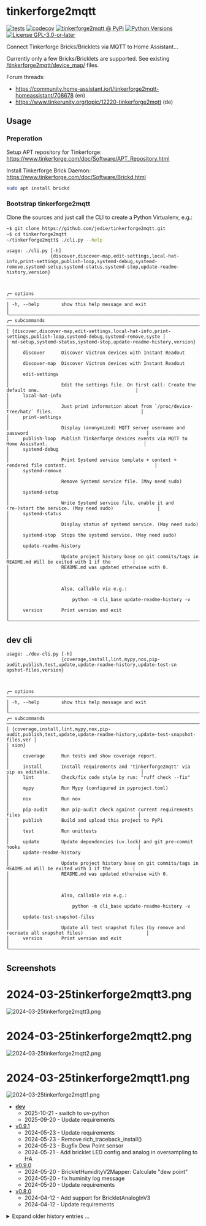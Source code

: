 # tinkerforge2mqtt

[![tests](https://github.com/jedie/tinkerforge2mqtt/actions/workflows/tests.yml/badge.svg?branch=main)](https://github.com/jedie/tinkerforge2mqtt/actions/workflows/tests.yml)
[![codecov](https://codecov.io/github/jedie/tinkerforge2mqtt/branch/main/graph/badge.svg)](https://app.codecov.io/github/jedie/tinkerforge2mqtt)
[![tinkerforge2mqtt @ PyPi](https://img.shields.io/pypi/v/tinkerforge2mqtt?label=tinkerforge2mqtt%20%40%20PyPi)](https://pypi.org/project/tinkerforge2mqtt/)
[![Python Versions](https://img.shields.io/pypi/pyversions/tinkerforge2mqtt)](https://github.com/jedie/tinkerforge2mqtt/blob/main/pyproject.toml)
[![License GPL-3.0-or-later](https://img.shields.io/pypi/l/tinkerforge2mqtt)](https://github.com/jedie/tinkerforge2mqtt/blob/main/LICENSE)

Connect Tinkerforge Bricks/Bricklets via MQTT to Home Assistant...

Currently only a few Bricks/Bricklets are supported.
See existing [/tinkerforge2mqtt/device_map/](https://github.com/jedie/tinkerforge2mqtt/tree/main/tinkerforge2mqtt/device_map) files.

Forum threads:

* https://community.home-assistant.io/t/tinkerforge2mqtt-homeassistant/708678 (en)
* https://www.tinkerunity.org/topic/12220-tinkerforge2mqtt (de)

## Usage

### Preperation

Setup APT repository for Tinkerforge: https://www.tinkerforge.com/doc/Software/APT_Repository.html

Install Tinkerforge Brick Daemon: https://www.tinkerforge.com/doc/Software/Brickd.html

```bash
sudo apt install brickd
```


### Bootstrap tinkerforge2mqtt

Clone the sources and just call the CLI to create a Python Virtualenv, e.g.:

```bash
~$ git clone https://github.com/jedie/tinkerforge2mqtt.git
~$ cd tinkerforge2mqtt
~/tinkerforge2mqtt$ ./cli.py --help
```

[comment]: <> (✂✂✂ auto generated main help start ✂✂✂)
```
usage: ./cli.py [-h]
                {discover,discover-map,edit-settings,local-hat-info,print-settings,publish-loop,systemd-debug,systemd-
remove,systemd-setup,systemd-status,systemd-stop,update-readme-history,version}



╭─ options ──────────────────────────────────────────────────────────────────────────────────────────────────────────╮
│ -h, --help        show this help message and exit                                                                  │
╰────────────────────────────────────────────────────────────────────────────────────────────────────────────────────╯
╭─ subcommands ──────────────────────────────────────────────────────────────────────────────────────────────────────╮
│ {discover,discover-map,edit-settings,local-hat-info,print-settings,publish-loop,systemd-debug,systemd-remove,syste │
│ md-setup,systemd-status,systemd-stop,update-readme-history,version}                                                │
│     discover      Discover Victron devices with Instant Readout                                                    │
│     discover-map  Discover Victron devices with Instant Readout                                                    │
│     edit-settings                                                                                                  │
│                   Edit the settings file. On first call: Create the default one.                                   │
│     local-hat-info                                                                                                 │
│                   Just print information about from `/proc/device-tree/hat/` files.                                │
│     print-settings                                                                                                 │
│                   Display (anonymized) MQTT server username and password                                           │
│     publish-loop  Publish Tinkerforge devices events via MQTT to Home Assistant.                                   │
│     systemd-debug                                                                                                  │
│                   Print Systemd service template + context + rendered file content.                                │
│     systemd-remove                                                                                                 │
│                   Remove Systemd service file. (May need sudo)                                                     │
│     systemd-setup                                                                                                  │
│                   Write Systemd service file, enable it and (re-)start the service. (May need sudo)                │
│     systemd-status                                                                                                 │
│                   Display status of systemd service. (May need sudo)                                               │
│     systemd-stop  Stops the systemd service. (May need sudo)                                                       │
│     update-readme-history                                                                                          │
│                   Update project history base on git commits/tags in README.md Will be exited with 1 if the        │
│                   README.md was updated otherwise with 0.                                                          │
│                                                                                                                    │
│                   Also, callable via e.g.:                                                                         │
│                       python -m cli_base update-readme-history -v                                                  │
│     version       Print version and exit                                                                           │
╰────────────────────────────────────────────────────────────────────────────────────────────────────────────────────╯
```
[comment]: <> (✂✂✂ auto generated main help end ✂✂✂)


## dev cli

[comment]: <> (✂✂✂ auto generated dev help start ✂✂✂)
```
usage: ./dev-cli.py [-h]
                    {coverage,install,lint,mypy,nox,pip-audit,publish,test,update,update-readme-history,update-test-sn
apshot-files,version}



╭─ options ──────────────────────────────────────────────────────────────────────────────────────────────────────────╮
│ -h, --help        show this help message and exit                                                                  │
╰────────────────────────────────────────────────────────────────────────────────────────────────────────────────────╯
╭─ subcommands ──────────────────────────────────────────────────────────────────────────────────────────────────────╮
│ {coverage,install,lint,mypy,nox,pip-audit,publish,test,update,update-readme-history,update-test-snapshot-files,ver │
│ sion}                                                                                                              │
│     coverage      Run tests and show coverage report.                                                              │
│     install       Install requirements and 'tinkerforge2mqtt' via pip as editable.                                 │
│     lint          Check/fix code style by run: "ruff check --fix"                                                  │
│     mypy          Run Mypy (configured in pyproject.toml)                                                          │
│     nox           Run nox                                                                                          │
│     pip-audit     Run pip-audit check against current requirements files                                           │
│     publish       Build and upload this project to PyPi                                                            │
│     test          Run unittests                                                                                    │
│     update        Update dependencies (uv.lock) and git pre-commit hooks                                           │
│     update-readme-history                                                                                          │
│                   Update project history base on git commits/tags in README.md Will be exited with 1 if the        │
│                   README.md was updated otherwise with 0.                                                          │
│                                                                                                                    │
│                   Also, callable via e.g.:                                                                         │
│                       python -m cli_base update-readme-history -v                                                  │
│     update-test-snapshot-files                                                                                     │
│                   Update all test snapshot files (by remove and recreate all snapshot files)                       │
│     version       Print version and exit                                                                           │
╰────────────────────────────────────────────────────────────────────────────────────────────────────────────────────╯
```
[comment]: <> (✂✂✂ auto generated dev help end ✂✂✂)


## Screenshots


# 2024-03-25tinkerforge2mqtt3.png

![2024-03-25tinkerforge2mqtt3.png](https://raw.githubusercontent.com/jedie/jedie.github.io/master/screenshots/tinkerforge2mqtt/2024-03-25tinkerforge2mqtt3.png "2024-03-25tinkerforge2mqtt3.png")

# 2024-03-25tinkerforge2mqtt2.png

![2024-03-25tinkerforge2mqtt2.png](https://raw.githubusercontent.com/jedie/jedie.github.io/master/screenshots/tinkerforge2mqtt/2024-03-25tinkerforge2mqtt2.png "2024-03-25tinkerforge2mqtt2.png")

# 2024-03-25tinkerforge2mqtt1.png

![2024-03-25tinkerforge2mqtt1.png](https://raw.githubusercontent.com/jedie/jedie.github.io/master/screenshots/tinkerforge2mqtt/2024-03-25tinkerforge2mqtt1.png "2024-03-25tinkerforge2mqtt1.png")



[comment]: <> (✂✂✂ auto generated history start ✂✂✂)

* [**dev**](https://github.com/jedie/tinkerforge2mqtt/compare/v0.9.1...main)
  * 2025-10-21 - switch to uv-python
  * 2025-09-20 - Update requirements
* [v0.9.1](https://github.com/jedie/tinkerforge2mqtt/compare/v0.9.0...v0.9.1)
  * 2024-05-23 - Update requirements
  * 2024-05-23 - Remove rich_traceback_install()
  * 2024-05-23 - Bugfix Dew Point sensor
  * 2024-05-21 - Add bricklet LED config and analog in oversampling to HA
* [v0.9.0](https://github.com/jedie/tinkerforge2mqtt/compare/v0.8.0...v0.9.0)
  * 2024-05-20 - BrickletHumidityV2Mapper: Calculate "dew point"
  * 2024-05-20 - fix huminity log message
  * 2024-05-20 - Update requirements
* [v0.8.0](https://github.com/jedie/tinkerforge2mqtt/compare/v0.7.0...v0.8.0)
  * 2024-04-12 - Add support for BrickletAnalogInV3
  * 2024-04-12 - Update requirements

<details><summary>Expand older history entries ...</summary>

* [v0.7.0](https://github.com/jedie/tinkerforge2mqtt/compare/v0.6.0...v0.7.0)
  * 2024-03-27 - Update to ha-services==2.5.0
* [v0.6.0](https://github.com/jedie/tinkerforge2mqtt/compare/v0.5.0...v0.6.0)
  * 2024-03-26 - Update to ha-services>=2.4.0
* [v0.5.0](https://github.com/jedie/tinkerforge2mqtt/compare/v0.4.0...v0.5.0)
  * 2024-03-26 - Update ha-services>=2.3.0
  * 2024-03-25 - Update README.md
* [v0.4.0](https://github.com/jedie/tinkerforge2mqtt/compare/v0.3.0...v0.4.0)
  * 2024-03-25 - Update README.md
  * 2024-03-25 - fix prefixing
* [v0.3.0](https://github.com/jedie/tinkerforge2mqtt/compare/v0.2.2...v0.3.0)
  * 2024-03-25 - Use "via-device" from ha-services v2.1
* [v0.2.2](https://github.com/jedie/tinkerforge2mqtt/compare/v0.2.1...v0.2.2)
  * 2024-03-24 - Update requirements e.g.: ha-services v2.0.1
* [v0.2.1](https://github.com/jedie/tinkerforge2mqtt/compare/v0.2.0...v0.2.1)
  * 2024-03-23 - Bugfix wrong values in VoltageCurrentV2 bricklet
* [v0.2.0](https://github.com/jedie/tinkerforge2mqtt/compare/v0.1.0...v0.2.0)
  * 2024-03-23 - Use new ha-services v2
* [v0.1.0](https://github.com/jedie/tinkerforge2mqtt/compare/c9fc77c...v0.1.0)
  * 2024-03-16 - fix publising
  * 2024-03-13 - Emit some MQTT events
  * 2024-03-12 - WIP
  * 2024-03-10 - first commit

</details>


[comment]: <> (✂✂✂ auto generated history end ✂✂✂)
